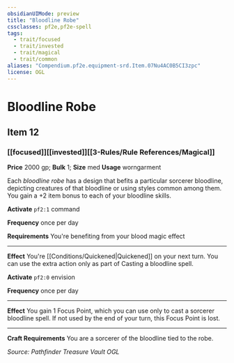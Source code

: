 ```yaml
---
obsidianUIMode: preview
title: "Bloodline Robe"
cssclasses: pf2e,pf2e-spell
tags:
  - trait/focused
  - trait/invested
  - trait/magical
  - trait/common
aliases: "Compendium.pf2e.equipment-srd.Item.07Nu4AC0B5CI3zpc"
license: OGL
---
```

# Bloodline Robe
## Item 12
### [[focused]][[invested]][[3-Rules/Rule References/Magical]]


**Price** 2000 gp; 
**Bulk** 1; **Size** med
**Usage** worngarment

Each _bloodline robe_ has a design that befits a particular sorcerer bloodline, depicting creatures of that bloodline or using styles common among them. You gain a +2 item bonus to each of your bloodline skills.

**Activate** `pf2:1` command

**Frequency** once per day

**Requirements** You're benefiting from your blood magic effect

* * *

**Effect** You're [[Conditions/Quickened|Quickened]] on your next turn. You can use the extra action only as part of Casting a bloodline spell.

**Activate** `pf2:0` envision

**Frequency** once per day

* * *

**Effect** You gain 1 Focus Point, which you can use only to cast a sorcerer bloodline spell. If not used by the end of your turn, this Focus Point is lost.

* * *

**Craft Requirements** You are a sorcerer of the bloodline tied to the robe.

*Source: Pathfinder Treasure Vault*
*OGL*